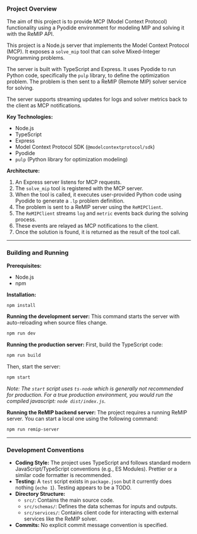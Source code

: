 ### Project Overview

The aim of this project is to provide MCP (Model Context Protocol) functionality using a Pyodide environment for modeling MIP and solving it with the ReMIP API.

This project is a Node.js server that implements the Model Context Protocol (MCP). It exposes a `solve_mip` tool that can solve Mixed-Integer Programming problems.

The server is built with TypeScript and Express. It uses Pyodide to run Python code, specifically the `pulp` library, to define the optimization problem. The problem is then sent to a ReMIP (Remote MIP) solver service for solving.

The server supports streaming updates for logs and solver metrics back to the client as MCP notifications.

**Key Technologies:**
*   Node.js
*   TypeScript
*   Express
*   Model Context Protocol SDK (`@modelcontextprotocol/sdk`)
*   Pyodide
*   `pulp` (Python library for optimization modeling)

**Architecture:**
1.  An Express server listens for MCP requests.
2.  The `solve_mip` tool is registered with the MCP server.
3.  When the tool is called, it executes user-provided Python code using Pyodide to generate a `.lp` problem definition.
4.  The problem is sent to a ReMIP server using the `ReMIPClient`.
5.  The `ReMIPClient` streams `log` and `metric` events back during the solving process.
6.  These events are relayed as MCP notifications to the client.
7.  Once the solution is found, it is returned as the result of the tool call.

---

### Building and Running

**Prerequisites:**
*   Node.js
*   npm

**Installation:**
```bash
npm install
```

**Running the development server:**
This command starts the server with auto-reloading when source files change.
```bash
npm run dev
```

**Running the production server:**
First, build the TypeScript code:
```bash
npm run build
```
Then, start the server:
```bash
npm start
```
*Note: The `start` script uses `ts-node` which is generally not recommended for production. For a true production environment, you would run the compiled javascript: `node dist/index.js`.*

**Running the ReMIP backend server:**
The project requires a running ReMIP server. You can start a local one using the following command:
```bash
npm run remip-server
```

---

### Development Conventions

*   **Coding Style:** The project uses TypeScript and follows standard modern JavaScript/TypeScript conventions (e.g., ES Modules). Prettier or a similar code formatter is recommended.
*   **Testing:** A `test` script exists in `package.json` but it currently does nothing (`echo 1`). Testing appears to be a TODO.
*   **Directory Structure:**
    *   `src/`: Contains the main source code.
    *   `src/schemas/`: Defines the data schemas for inputs and outputs.
    *   `src/services/`: Contains client code for interacting with external services like the ReMIP solver.
*   **Commits:** No explicit commit message convention is specified.